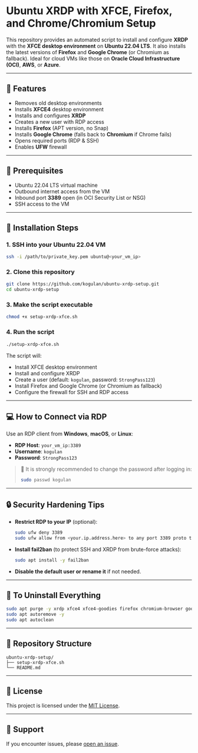 
# Ubuntu XRDP with XFCE, Firefox, and Chrome/Chromium Setup

This repository provides an automated script to install and configure **XRDP** with the **XFCE desktop environment** on **Ubuntu 22.04 LTS**. It also installs the latest versions of **Firefox** and **Google Chrome** (or Chromium as fallback). Ideal for cloud VMs like those on **Oracle Cloud Infrastructure (OCI)**, **AWS**, or **Azure**.

---

## 🧰 Features

- Removes old desktop environments
- Installs **XFCE4** desktop environment
- Installs and configures **XRDP**
- Creates a new user with RDP access
- Installs **Firefox** (APT version, no Snap)
- Installs **Google Chrome** (falls back to **Chromium** if Chrome fails)
- Opens required ports (RDP & SSH)
- Enables **UFW** firewall

---

## 🚀 Prerequisites

- Ubuntu 22.04 LTS virtual machine
- Outbound internet access from the VM
- Inbound port **3389** open (in OCI Security List or NSG)
- SSH access to the VM

---

## 🔧 Installation Steps

### 1. SSH into your Ubuntu 22.04 VM

```bash
ssh -i /path/to/private_key.pem ubuntu@<your_vm_ip>
```

### 2. Clone this repository

```bash
git clone https://github.com/kogulan/ubuntu-xrdp-setup.git
cd ubuntu-xrdp-setup
```

### 3. Make the script executable

```bash
chmod +x setup-xrdp-xfce.sh
```

### 4. Run the script

```bash
./setup-xrdp-xfce.sh
```

The script will:

- Install XFCE desktop environment
- Install and configure XRDP
- Create a user (default: `kogulan`, password: `StrongPass123`)
- Install Firefox and Google Chrome (or Chromium as fallback)
- Configure the firewall for SSH and RDP access

---

## 💻 How to Connect via RDP

Use an RDP client from **Windows**, **macOS**, or **Linux**:

- **RDP Host**: `your_vm_ip:3389`
- **Username**: `kogulan`
- **Password**: `StrongPass123`

> 🔐 It is strongly recommended to change the password after logging in:
> ```bash
> sudo passwd kogulan
> ```

---

## 🔒 Security Hardening Tips

- **Restrict RDP to your IP** (optional):
  ```bash
  sudo ufw deny 3389
  sudo ufw allow from <your.ip.address.here> to any port 3389 proto tcp
  ```

- **Install fail2ban** (to protect SSH and XRDP from brute-force attacks):
  ```bash
  sudo apt install -y fail2ban
  ```

- **Disable the default user or rename it** if not needed.

---

## 🧹 To Uninstall Everything

```bash
sudo apt purge -y xrdp xfce4 xfce4-goodies firefox chromium-browser google-chrome-stable
sudo apt autoremove -y
sudo apt autoclean
```

---

## 📂 Repository Structure

```
ubuntu-xrdp-setup/
├── setup-xrdp-xfce.sh
└── README.md
```

---

## 📝 License

This project is licensed under the [MIT License](LICENSE).

---

## 🙋 Support

If you encounter issues, please [open an issue](https://github.com/<your-github-username>/ubuntu-xrdp-setup/issues).

